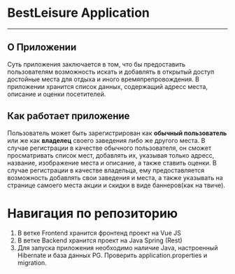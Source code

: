 # BestLeisure Application
---

## О Приложении<a name="about_app"></a>
  Суть приложения заключается в том, что бы предоставить пользователям возможность искать и добавлять в открытый доступ достойные места для отдыха и иного времяпрепровождения. В приложении хранится список данных, содержащий адресс места, описание и оценки посетителей.

## Как работает приложение<a name="how_it_work"></a>
Пользователь может быть зарегистрирован как **обычный пользователь** или же как **владелец** своего заведения либо же другого места.
  В случае регистрации в качестве обычного пользователя, он сможет просматривать список мест, добавлять их, указывая только адресс, название, изображение места и описание, а также ставить оценки.
  В случае регистрации в качестве владельца, ему предоставляется возможность добавлять свои заведения и места, а также указывать на странице самоего места акции и скидки в виде баннеров(как на твиче).
    
# Навигация по репозиторию
1. В ветке Frontend хранится фронтенд проект на Vue JS
2. В ветке Backend хранится проект на Java Spring (Rest)
3. Для запуска приложения необходимо наличие Java, настроенный Hibernate и база данных PG. Проверить application.properties и migration.

